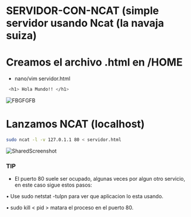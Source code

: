 # SERVIDOR-CON-NCAT (simple servidor usando Ncat (la navaja suiza)


# Creamos el archivo .html en /HOME

* nano/vim servidor.html
```bash
 <h1> Hola Mundo!! </h1>
```


![FBGFGFB](https://user-images.githubusercontent.com/97669969/154817939-b7c7c478-3b81-43b0-b62d-1044e1a371fb.jpg)





# Lanzamos NCAT (localhost)
```bash
sudo ncat -l -v 127.0.1.1 80 < servidor.html
```

![SharedScreenshot](https://user-images.githubusercontent.com/97669969/154817922-2927ce28-da6c-42c0-ab45-5927c375ab2e.jpg)




### TIP 

* El puerto 80 suele ser ocupado, algunas veces por algun otro servicio, en este caso sigue estos pasos:

• Use sudo netstat -tulpn para ver que aplicacion lo esta usando.

• sudo kill < pid > matara el proceso en el puerto 80.





















